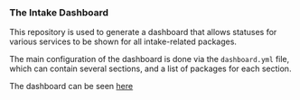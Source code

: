 ### The Intake Dashboard

This repository is used to generate a dashboard that allows statuses for various
services to be shown for all intake-related packages.

The main configuration of the dashboard is done via the ``dashboard.yml`` file,
which can contain several sections, and a list of packages for each section.

The dashboard can be seen [here](http://continuumio.github.io/intake/intake-dashboard/status.html)
